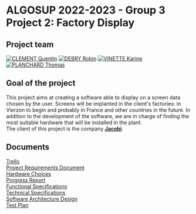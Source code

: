 # ALGOSUP 2022-2023 - Group 3 <br> Project 2: Factory Display

## Project team
[![CLEMENT Quentin](https://avatars.githubusercontent.com/u/91249878?s=64)](https://github.com/Quentin-Clement)
[![DEBRY Robin](https://avatars.githubusercontent.com/u/91249812?s=64)](https://github.com/robin-debry)
[![VINETTE Karine](https://avatars.githubusercontent.com/u/71769675?s=64)](https://github.com/KarineVinette)
[![PLANCHARD Thomas](https://avatars.githubusercontent.com/u/91249646?s=64)](https://github.com/thomas-planchard)

## Goal of the project

This project aims at creating a software able to display on a screen data chosen by the user. Screens will be implanted in the client's factories: in Vierzon to begin and probably in France and other countries in the future. In addition to the development of the software, we are in charge of finding the most suitable hardware that will be installed in the plant.
<br>
The client of this project is the company [**Jacobi**](https://www.jacobi.net/fr/).

## Documents

[Trello](https://trello.com/b/XybHzKnD/retroplanning) <br>
[Project Requirements Document](Documents/PRD/Product-Requirements-Document) <br>
[Hardware Choices](Documents/hardware%20choice/hardware_choice.md) <br>
[Progress Report](Documents/progress_report/Progress_Report.md) <br>
[Functional Specifications](Documents/functional//Functional.md) <br>
[Technical Specifications](Documents/technical/technical.md) <br>
[Software Architecture Design](Documents/technical/Jacobi's-Software-Architecture.png) <br>
[Test Plan](Documents/QA/test-plan.md) <br>